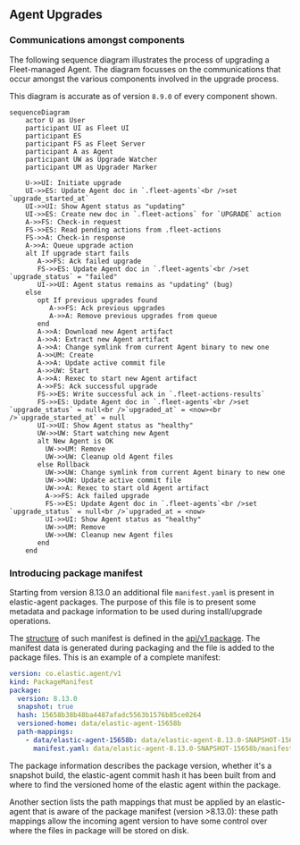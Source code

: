 ## Agent Upgrades

### Communications amongst components
The following sequence diagram illustrates the process of upgrading a
Fleet-managed Agent. The diagram focusses on the communications that occur
amongst the various components involved in the upgrade process.

This diagram is accurate as of version `8.9.0` of every component shown.

```mermaid
sequenceDiagram
    actor U as User
    participant UI as Fleet UI
    participant ES
    participant FS as Fleet Server
    participant A as Agent
    participant UW as Upgrade Watcher
    participant UM as Upgrader Marker

    U->>UI: Initiate upgrade
    UI->>ES: Update Agent doc in `.fleet-agents`<br />set `upgrade_started_at`
    UI->>UI: Show Agent status as "updating"
    UI->>ES: Create new doc in `.fleet-actions` for `UPGRADE` action
    A->>FS: Check-in request
    FS->>ES: Read pending actions from .fleet-actions
    FS->>A: Check-in response
    A->>A: Queue upgrade action
    alt If upgrade start fails
       A->>FS: Ack failed upgrade
       FS->>ES: Update Agent doc in `.fleet-agents`<br />set `upgrade_status` = "failed"
       UI->>UI: Agent status remains as "updating" (bug)
    else
       opt If previous upgrades found
          A->>FS: Ack previous upgrades
          A->>A: Remove previous upgrades from queue
       end
       A->>A: Download new Agent artifact
       A->>A: Extract new Agent artifact
       A->>A: Change symlink from current Agent binary to new one
       A->>UM: Create
       A->>A: Update active commit file
       A->>UW: Start
       A->>A: Rexec to start new Agent artifact
       A->>FS: Ack successful upgrade
       FS->>ES: Write successful ack in `.fleet-actions-results`
       FS->>ES: Update Agent doc in `.fleet-agents`<br />set `upgrade_status` = null<br />`upgraded_at` = <now><br />`upgrade_started_at` = null
       UI->>UI: Show Agent status as "healthy"
       UW->>UW: Start watching new Agent
       alt New Agent is OK
         UW->>UM: Remove
         UW->>UW: Cleanup old Agent files
       else Rollback
         UW->>UW: Change symlink from current Agent binary to new one
         UW->>UW: Update active commit file
         UW->>A: Rexec to start old Agent artifact
         A->>FS: Ack failed upgrade
         FS->>ES: Update Agent doc in `.fleet-agents`<br />set `upgrade_status` = null<br />`upgraded_at = <now>
         UI->>UI: Show Agent status as "healthy"
         UW->>UM: Remove
         UW->>UW: Cleanup new Agent files
       end
    end
```

### Introducing package manifest

Starting from version 8.13.0 an additional file `manifest.yaml` is present in elastic-agent packages.
The purpose of this file is to present some metadata and package information to be used during install/upgrade operations.

The [structure](../pkg/api/v1/manifest.go) of such manifest is defined in the [api/v1 package](../pkg/api/v1/).
The manifest data is generated during packaging and the file is added to the package files. This is an example of a
complete manifest:

```yaml
version: co.elastic.agent/v1
kind: PackageManifest
package:
  version: 8.13.0
  snapshot: true
  hash: 15658b38b48ba4487afadc5563b1576b85ce0264
  versioned-home: data/elastic-agent-15658b
  path-mappings:
    - data/elastic-agent-15658b: data/elastic-agent-8.13.0-SNAPSHOT-15658b
      manifest.yaml: data/elastic-agent-8.13.0-SNAPSHOT-15658b/manifest.yaml
```

The package information describes the package version, whether it's a snapshot build, the elastic-agent commit hash it
has been built from and where to find the versioned home of the elastic agent within the package.

Another section lists the path mappings that must be applied by an elastic-agent that is aware of the package manifest
(version >8.13.0): these path mappings allow the incoming agent version to have some control over where the files in
package will be stored on disk.
